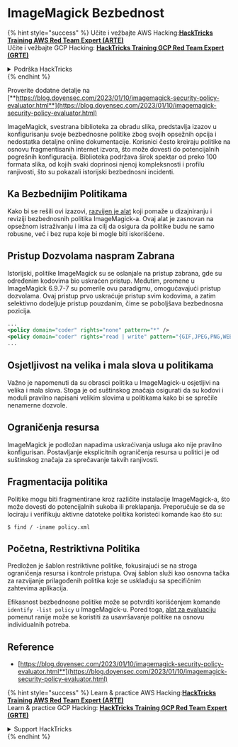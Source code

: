 # ImageMagick Bezbednost

{% hint style="success" %}
Učite i vežbajte AWS Hacking:<img src="/.gitbook/assets/arte.png" alt="" data-size="line">[**HackTricks Training AWS Red Team Expert (ARTE)**](https://training.hacktricks.xyz/courses/arte)<img src="/.gitbook/assets/arte.png" alt="" data-size="line">\
Učite i vežbajte GCP Hacking: <img src="/.gitbook/assets/grte.png" alt="" data-size="line">[**HackTricks Training GCP Red Team Expert (GRTE)**<img src="/.gitbook/assets/grte.png" alt="" data-size="line">](https://training.hacktricks.xyz/courses/grte)

<details>

<summary>Podrška HackTricks</summary>

* Proverite [**planove pretplate**](https://github.com/sponsors/carlospolop)!
* **Pridružite se** 💬 [**Discord grupi**](https://discord.gg/hRep4RUj7f) ili [**telegram grupi**](https://t.me/peass) ili **pratite** nas na **Twitteru** 🐦 [**@hacktricks\_live**](https://twitter.com/hacktricks\_live)**.**
* **Podelite hakerske trikove slanjem PR-ova na** [**HackTricks**](https://github.com/carlospolop/hacktricks) i [**HackTricks Cloud**](https://github.com/carlospolop/hacktricks-cloud) github repozitorijume.

</details>
{% endhint %}

Proverite dodatne detalje na [**https://blog.doyensec.com/2023/01/10/imagemagick-security-policy-evaluator.html**](https://blog.doyensec.com/2023/01/10/imagemagick-security-policy-evaluator.html)

ImageMagick, svestrana biblioteka za obradu slika, predstavlja izazov u konfigurisanju svoje bezbednosne politike zbog svojih opsežnih opcija i nedostatka detaljne online dokumentacije. Korisnici često kreiraju politike na osnovu fragmentisanih internet izvora, što može dovesti do potencijalnih pogrešnih konfiguracija. Biblioteka podržava širok spektar od preko 100 formata slika, od kojih svaki doprinosi njenoj kompleksnosti i profilu ranjivosti, što su pokazali istorijski bezbednosni incidenti.

## Ka Bezbednijim Politikama
Kako bi se rešili ovi izazovi, [razvijen je alat](https://imagemagick-secevaluator.doyensec.com/) koji pomaže u dizajniranju i reviziji bezbednosnih politika ImageMagick-a. Ovaj alat je zasnovan na opsežnom istraživanju i ima za cilj da osigura da politike budu ne samo robusne, već i bez rupa koje bi mogle biti iskorišćene.

## Pristup Dozvolama naspram Zabrana
Istorijski, politike ImageMagick su se oslanjale na pristup zabrana, gde su određenim kodovima bio uskraćen pristup. Međutim, promene u ImageMagick 6.9.7-7 su pomerile ovu paradigmu, omogućavajući pristup dozvolama. Ovaj pristup prvo uskraćuje pristup svim kodovima, a zatim selektivno dodeljuje pristup pouzdanim, čime se poboljšava bezbednosna pozicija.
```xml
...
<policy domain="coder" rights="none" pattern="*" />
<policy domain="coder" rights="read | write" pattern="{GIF,JPEG,PNG,WEBP}" />
...
```
## Osjetljivost na velika i mala slova u politikama
Važno je napomenuti da su obrasci politika u ImageMagick-u osjetljivi na velika i mala slova. Stoga je od suštinskog značaja osigurati da su kodovi i moduli pravilno napisani velikim slovima u politikama kako bi se sprečile nenamerne dozvole.

## Ograničenja resursa
ImageMagick je podložan napadima uskraćivanja usluga ako nije pravilno konfigurisan. Postavljanje eksplicitnih ograničenja resursa u politici je od suštinskog značaja za sprečavanje takvih ranjivosti.

## Fragmentacija politika
Politike mogu biti fragmentirane kroz različite instalacije ImageMagick-a, što može dovesti do potencijalnih sukoba ili preklapanja. Preporučuje se da se lociraju i verifikuju aktivne datoteke politika koristeći komande kao što su:
```shell
$ find / -iname policy.xml
```
## Početna, Restriktivna Politika
Predložen je šablon restriktivne politike, fokusirajući se na stroga ograničenja resursa i kontrole pristupa. Ovaj šablon služi kao osnovna tačka za razvijanje prilagođenih politika koje se usklađuju sa specifičnim zahtevima aplikacija.

Efikasnost bezbednosne politike može se potvrditi korišćenjem komande `identify -list policy` u ImageMagick-u. Pored toga, [alat za evaluaciju](https://imagemagick-secevaluator.doyensec.com/) pomenut ranije može se koristiti za usavršavanje politike na osnovu individualnih potreba.

## Reference
* [https://blog.doyensec.com/2023/01/10/imagemagick-security-policy-evaluator.html**](https://blog.doyensec.com/2023/01/10/imagemagick-security-policy-evaluator.html)



{% hint style="success" %}
Learn & practice AWS Hacking:<img src="/.gitbook/assets/arte.png" alt="" data-size="line">[**HackTricks Training AWS Red Team Expert (ARTE)**](https://training.hacktricks.xyz/courses/arte)<img src="/.gitbook/assets/arte.png" alt="" data-size="line">\
Learn & practice GCP Hacking: <img src="/.gitbook/assets/grte.png" alt="" data-size="line">[**HackTricks Training GCP Red Team Expert (GRTE)**<img src="/.gitbook/assets/grte.png" alt="" data-size="line">](https://training.hacktricks.xyz/courses/grte)

<details>

<summary>Support HackTricks</summary>

* Check the [**subscription plans**](https://github.com/sponsors/carlospolop)!
* **Join the** 💬 [**Discord group**](https://discord.gg/hRep4RUj7f) or the [**telegram group**](https://t.me/peass) or **follow** us on **Twitter** 🐦 [**@hacktricks\_live**](https://twitter.com/hacktricks\_live)**.**
* **Share hacking tricks by submitting PRs to the** [**HackTricks**](https://github.com/carlospolop/hacktricks) and [**HackTricks Cloud**](https://github.com/carlospolop/hacktricks-cloud) github repos.

</details>
{% endhint %}
